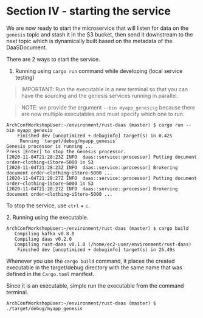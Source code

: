 # Section IV - starting the service

We are now ready to start the microservice that will listen for data on the `genesis` topic and stash it in the S3 bucket, then send it downstream to the next topic which is dynamically built based on the metadata of the DaaSDocument.

&#x20;There are 2 ways to start the service.

1. Running using `cargo run` command while developing (local service testing)

> IMPORTANT: Run the executable in a new terminal so that you can have the sourcing and the genesis services running in parallel.

> NOTE: we provide the argument `--bin myapp_genesisg` because there are now multiple executables and must specify which one to run.

```
ArchConfWorkshopUser:~/environment/rust-daas (master) $ cargo run --bin myapp_genesis
    Finished dev [unoptimized + debuginfo] target(s) in 0.42s
     Running `target/debug/myapp_genesis`
Genesis processor is running ...
Press [Enter] to stop the Genesis processor.
[2020-11-04T21:28:23Z INFO  daas::service::processor] Putting document order~clothing~iStore~5000 in S3
[2020-11-04T21:28:23Z INFO  daas::service::processor] Brokering document order~clothing~iStore~5000 ... 
[2020-11-04T21:28:27Z INFO  daas::service::processor] Putting document order~clothing~iStore~5000 in S3
[2020-11-04T21:28:27Z INFO  daas::service::processor] Brokering document order~clothing~iStore~5000 ... 
```

To stop the service, use `ctrl` + `c`.

&#x20;  2\. Running using the executable.

```
ArchConfWorkshopUser:~/environment/rust-daas (master) $ cargo build
   Compiling kafka v0.8.0
   Compiling daas v0.2.0
   Compiling rust-daas v0.1.0 (/home/ec2-user/environment/rust-daas)
    Finished dev [unoptimized + debuginfo] target(s) in 26.49s
```

Whenever you use the `cargo build` command, it places the created executable in the target/debug directory with the same name that was defined in the `Cargo.toml` manifest.

Since it is an executable, simple run the executable from the command terminal.

```
ArchConfWorkshopUser:~/environment/rust-daas (master) $ ./target/debug/myapp_genesis 
```
